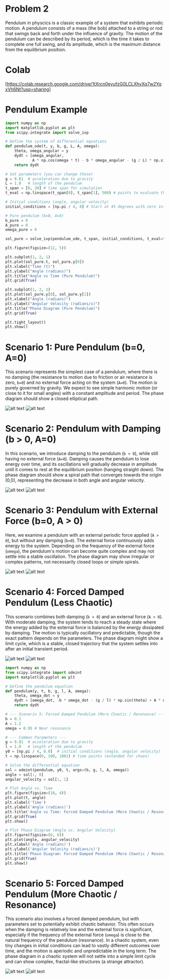# Problem 2




Pendulum in physcics is a classic example of a system that exhibits periodic motion. A pendulum consists of a mass (the bob) attached to a string or rod that swings back and forth under the influence of gravity. The motion of the pendulum can be described by its period, which is the time it takes to complete one full swing, and its amplitude, which is the maximum distance from the equilibrium position.

# Colab

[https://colab.research.google.com/drive/1tXrcn0eyufzG0LCLXhvXq7w2YqxVh6Nt?usp=sharing]


# Pendulum Example



```python
import numpy as np
import matplotlib.pyplot as plt
from scipy.integrate import solve_ivp

# Define the system of differential equations
def pendulum_ode(t, y, b, g, L, A, omega):
    theta, omega_angular = y
    dydt = [omega_angular,
            A * np.cos(omega * t) - b * omega_angular - (g / L) * np.sin(theta)]
    return dydt

# Set parameters (you can change these)
g = 9.81  # acceleration due to gravity
L = 1.0   # length of the pendulum
t_span = [0, 20] # time span for simulation
t_eval = np.linspace(t_span[0], t_span[1], 500) # points to evaluate the solution

# Initial conditions (angle, angular velocity)
initial_conditions = [np.pi / 4, 0] # Start at 45 degrees with zero initial velocity

# Pure pendulum (b=0, A=0)
b_pure = 0
A_pure = 0
omega_pure = 0

sol_pure = solve_ivp(pendulum_ode, t_span, initial_conditions, t_eval=t_eval, args=(b_pure, g, L, A_pure, omega_pure))

plt.figure(figsize=(12, 5))

plt.subplot(1, 2, 1)
plt.plot(sol_pure.t, sol_pure.y[0])
plt.xlabel("Time (t)")
plt.ylabel("Angle (radians)")
plt.title("Angle vs Time (Pure Pendulum)")
plt.grid(True)

plt.subplot(1, 2, 2)
plt.plot(sol_pure.y[0], sol_pure.y[1])
plt.xlabel("Angle (radians)")
plt.ylabel("Angular Velocity (radians/s)")
plt.title("Phase Diagram (Pure Pendulum)")
plt.grid(True)

plt.tight_layout()
plt.show()
```
# Scenario 1: Pure Pendulum (b=0, A=0)

This scenario represents the simplest case of a pendulum, where there is no damping (the resistance to motion due to friction or air resistance is zero, `b=0`) and no external force acting on the system (`A=0`). The motion is purely governed by gravity. We expect to see simple harmonic motion (or close to it for small angles) with a constant amplitude and period. The phase diagram should show a closed elliptical path.

![alt text](image-11.png)
![alt text](image-12.png)



# Scenario 2: Pendulum with Damping (b > 0, A=0)

In this scenario, we introduce damping to the pendulum (`b > 0`), while still having no external force (`A=0`). Damping causes the pendulum to lose energy over time, and its oscillations will gradually decrease in amplitude until it comes to rest at the equilibrium position (hanging straight down). The phase diagram should show a spiral path that converges towards the origin (0,0), representing the decrease in both angle and angular velocity.

![alt text](image-13.png)
![alt text](image-14.png)

# Scenario 3: Pendulum with External Force (b=0, A > 0)

Here, we examine a pendulum with an external periodic force applied (`A > 0`), but without any damping (`b=0`). The external force continuously adds energy to the system. Depending on the frequency of the external force (`omega`), the pendulum's motion can become quite complex and may not settle into a stable oscillation. The phase diagram may show irregular or complex patterns, not necessarily closed loops or simple spirals.

![alt text](image-15.png)
![alt text](image-16.png)
# Scenario 4: Forced Damped Pendulum (Less Chaotic)

This scenario combines both damping (`b > 0`) and an external force (`A > 0`). With moderate damping, the system tends to reach a steady state where the energy added by the external force is balanced by the energy dissipated by damping. The motion is typically oscillatory and predictable, though the exact pattern depends on the parameters. The phase diagram might show a limit cycle, which is a stable, closed trajectory that the system settles into after an initial transient period.

![alt text](image-17.png)
![alt text](image-18.png)

```python
import numpy as np
from scipy.integrate import odeint
import matplotlib.pyplot as plt

# Define the pendulum equation
def pendulum(y, t, b, g, l, A, omega):
    theta, omega_dot = y
    dydt = [omega_dot, -b * omega_dot - (g / l) * np.sin(theta) + A * np.cos(omega * t)]
    return dydt

# --- Scenario 5: Forced Damped Pendulum (More Chaotic / Resonance) ---
b = 0.1
A = 1.2
omega = 0.95 # Near resonance

# --- Common Parameters ---
g = 9.81  # acceleration due to gravity
l = 1.0   # length of the pendulum
y0 = [np.pi / 4, 0.0]  # initial conditions (angle, angular velocity)
t = np.linspace(0, 100, 1001) # time points (extended for chaos)

# Solve the differential equation
sol = odeint(pendulum, y0, t, args=(b, g, l, A, omega))
angle = sol[:, 0]
angular_velocity = sol[:, 1]

# Plot Angle vs. Time
plt.figure(figsize=(10, 4))
plt.plot(t, angle)
plt.xlabel('Time')
plt.ylabel('Angle (radians)')
plt.title('Angle vs Time: Forced Damped Pendulum (More Chaotic / Resonance)')
plt.grid(True)
plt.show()

# Plot Phase Diagram (Angle vs. Angular Velocity)
plt.figure(figsize=(6, 6))
plt.plot(angle, angular_velocity)
plt.xlabel('Angle (radians)')
plt.ylabel('Angular Velocity (radians/s)')
plt.title('Phase Diagram: Forced Damped Pendulum (More Chaotic / Resonance)')
plt.grid(True)
plt.show()
```
# Scenario 5: Forced Damped Pendulum (More Chaotic / Resonance)

This scenario also involves a forced damped pendulum, but with parameters set to potentially exhibit chaotic behavior. This often occurs when the damping is relatively low and the external force is significant, especially if the frequency of the external force (`omega`) is close to the natural frequency of the pendulum (resonance). In a chaotic system, even tiny changes in initial conditions can lead to vastly different outcomes over time, and the motion is aperiodic and unpredictable in the long term. The phase diagram in a chaotic system will not settle into a simple limit cycle and can show complex, fractal-like structures (a strange attractor).

![alt text](image-19.png)
![alt text](image-20.png)
